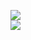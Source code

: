 [![](https://img.shields.io/badge/Made%20With-Github%20Spray-lightgrey.svg?style=for-the-badge&logo=github)](https://github.com/Annihil/github-spray#2454)  
[![](https://i.imgur.com/2DrTn0Z.gif)](https://github.com/Annihil/github-spray)